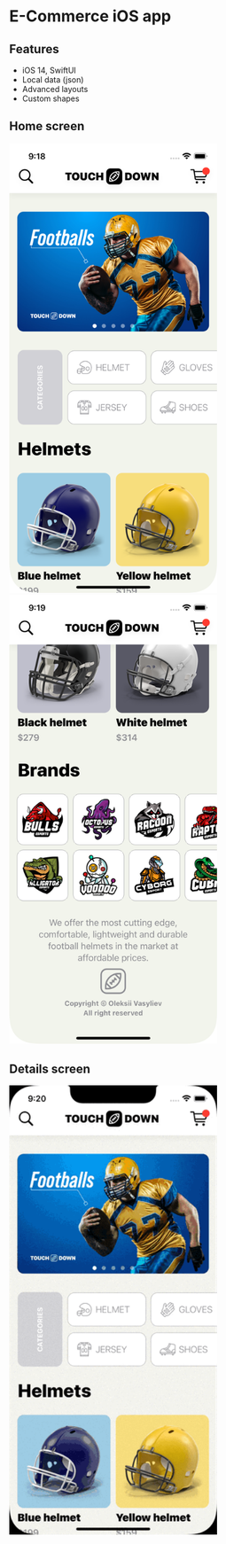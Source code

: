 #  E-Commerce iOS app

## Features
- iOS 14, SwiftUI
- Local data (json)
- Advanced layouts
- Custom shapes

## Home screen

<img src="./Readme/home1.png" alt="" width="375"/>
<img src="./Readme/home2.png" alt="" width="375"/>
<img src="./Readme/home3.gif" alt="" width="375"/> 

## Details screen
<img src="./Readme/details1.gif" alt="" width="375"/> 
